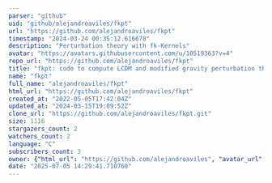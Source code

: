 ```yaml
---
parser: "github"
uid: "github/alejandroaviles/fkpt"
url: "https://github.com/alejandroaviles/fkpt"
timestamp: "2024-03-24 00:35:12.616678"
description: "Perturbation theory with fk-Kernels"
avatar: "https://avatars.githubusercontent.com/u/10519363?v=4"
repo_url: "https://github.com/alejandroaviles/fkpt"
title: "fkpt: code to compute LCDM and modified gravity perturbation theory using fk-kernels"
name: "fkpt"
full_name: "alejandroaviles/fkpt"
html_url: "https://github.com/alejandroaviles/fkpt"
created_at: "2022-05-05T17:42:04Z"
updated_at: "2024-03-15T19:09:52Z"
clone_url: "https://github.com/alejandroaviles/fkpt.git"
size: 1116
stargazers_count: 2
watchers_count: 2
language: "C"
subscribers_count: 3
owner: {"html_url": "https://github.com/alejandroaviles", "avatar_url": "https://avatars.githubusercontent.com/u/10519363?v=4", "login": "alejandroaviles", "type": "User"}
date: "2025-07-05 14:29:41.710760"
---
```

